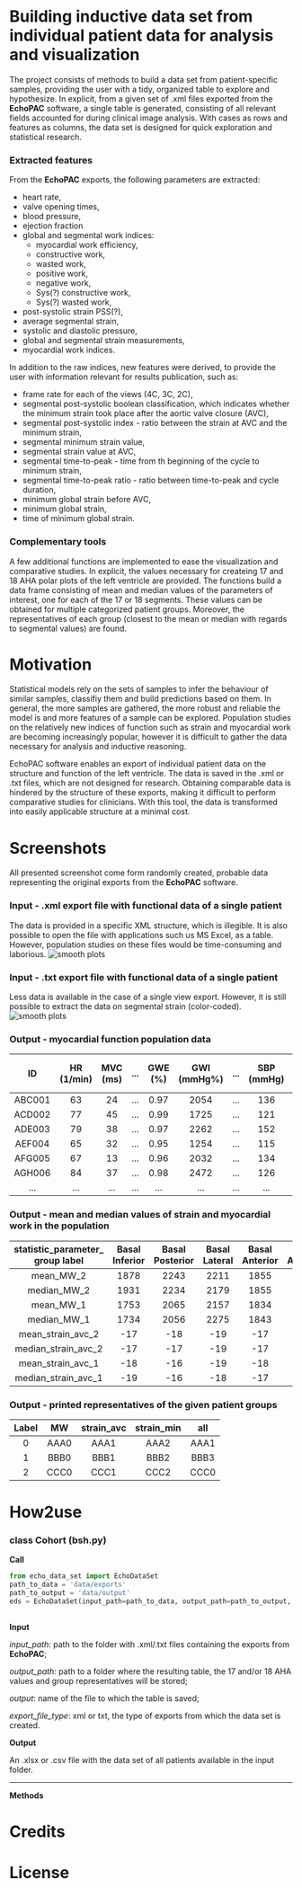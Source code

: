 # Building inductive data set from individual patient data for analysis and visualization
The project consists of methods to build a data set from patient-specific samples, providing the user with a tidy,
organized table to explore and hypothesize. In explicit, from a given set of .xml files exported from the 
**EchoPAC** software, a single table is generated, consisting of all relevant fields accounted for during clinical image 
analysis. With cases as rows and features as columns, the data set is designed for quick exploration and statistical
research.

### Extracted features
From the **EchoPAC** exports, the following parameters are extracted:
 * heart rate,
 * valve opening times,
 * blood pressure,
 * ejection fraction
 * global and segmental work indices:
    * myocardial work efficiency,
    * constructive work,
    * wasted work,
    * positive work,
    * negative work,
    * Sys(?) constructive work,
    * Sys(?) wasted work,
 * post-systolic strain PSS(?),
 * average segmental strain,
 * systolic and diastolic pressure,
 * global and segmental strain measurements,
 * myocardial work indices.
   
In addition to the raw indices, new features were derived, to provide the user with information relevant for 
results publication, such as:
 * frame rate for each of the views (4C, 3C, 2C),
 * segmental post-systolic boolean classification, which indicates whether the minimum strain took place after the 
 aortic valve closure (AVC),
 * segmental post-systolic index - ratio between the strain at AVC and the minimum strain,
 * segmental minimum strain value,
 * segmental strain value at AVC,
 * segmental time-to-peak - time from th beginning of the cycle to minimum strain,
 * segmental time-to-peak ratio - ratio between time-to-peak and cycle duration,
 * minimum global strain before AVC,
 * minimum global strain,
 * time of minimum global strain.
 
### Complementary tools

A few additional functions are implemented to ease the visualization and comparative studies. In explicit, the values 
necessary for createing 17 and 18 AHA polar plots of the left ventricle are provided. The functions build a data frame
consisting of mean and median values of the parameters of interest, one for each of the 17 or 18 segments. These values
can be obtained for multiple categorized patient groups. Moreover, the representatives of each group (closest to the
mean or median with regards to segmental values) are found.

# Motivation
Statistical models rely on the sets of samples to infer the behaviour of similar samples, classifiy them and build
predictions based on them. In general, the more samples are gathered, the more robust and reliable the model is and more
features of a sample can be explored. Population studies on the relatively new indices of function such as strain
and myocardial work are becoming increasingly popular, however it is difficult to gather the data necessary for analysis
and inductive reasoning.

EchoPAC software enables an export of individual patient data on the structure and function of the left ventricle. The
data is saved in the .xml or .txt files, which are not designed for research. Obtaining comparable data is hindered by
the structure of these exports, making it difficult to perform comparative studies for clinicians. With this tool, the 
data is transformed into easily applicable structure at a minimal cost.

# Screenshots 
All presented screenshot come form randomly created, probable data representing the original exports from the 
**EchoPAC** software.

### Input - .xml export file with functional data of a single patient
The data is provided in a specific XML structure, which is illegible. It is also possible to open the file with
applications such us MS Excel, as a table. However, population studies on these files would be time-consuming and 
laborious.
![smooth plots](images/xml_example_gedit.png  "Segmental Strain - Echopac version")

### Input - .txt export file with functional data of a single patient
Less data is available in the case of a single view export. However, it is still possible to extract the data on
segmental strain (color-coded).
![smooth plots](images/txt_example.png  "Segmental Strain - Echopac version")

### Output - myocardial function population data
ID | HR (1/min) | MVC (ms) | ... | GWE (%) | GWI (mmHg%) |... |  SBP (mmHg) | DBP (mmHg) | MW_Basal Inferior (mmHg%) | MW_Basal Posterior (mmHg%)| ...
 :---:|:---:|:---:| :---: | :---: | :---: | :---: | :---: | :---: | :---: | :---: | :---:  
ABC001 | 63	| 24    | ... | 0.97	| 2054  | ... | 136	| 83	| 1524	| 2234	| ... 
ACD002 | 77	| 45	| ... | 0.99	| 1725	| ... | 121	| 73	| 1281	| 1875 | ... 
ADE003 | 79	| 38	| ... | 0.97	| 2262	| ... | 152	| 92	| 1362	| 2893 | ... 
AEF004	| 65 | 32	| ... | 0.95	| 1254	| ... | 115	| 77	| 1123	| 1490 | ... 
AFG005	| 67 | 13	| ... | 0.96	| 2032	| ... | 134	| 85	| 1552	| 1750 | ... 
AGH006	| 84 | 37	| ... | 0.98	| 2472	| ... | 126	| 72	| 2762	| 3312 | ... 
... |... |... |... |... |... |... |... |... |... |... |... 

### Output - mean and median values of strain and myocardial work in the population
statistic_parameter_ group label|	Basal Inferior	| Basal Posterior	| Basal Lateral	| Basal Anterior	| Basal Anteroseptal	| Basal Septal	| Mid Inferior	| ...
:---:|:---:|:---:| :---: | :---: | :---: | :---: | :---: | :---: 
mean_MW_2	|1878	|2243	|2211	|1855	|1960	|1739	|2088	| ...
median_MW_2	|1931	|2234	|2179	|1855	|1931	|1693	|2088	| ...
mean_MW_1	|1753	|2065	|2157	|1834	|1710	|1770	|1997	| ...
median_MW_1	|1734	|2056	|2275	|1843	|1705	|1770	|1997	| ...
mean_strain_avc_2	|-17	|-18	|-19	|-17	|-17	|-15	|-20	| ...
median_strain_avc_2	|-17	|-17	|-19	|-17	|-18	|-14	|-20	| ...
mean_strain_avc_1	|-18	|-16	|-19	|-18	|-18	|-17	|-22	| ...
median_strain_avc_1	|-19	|-16	|-18	|-17	|-18	|-17	|-21	| ...


### Output - printed representatives of the given patient groups

Label | MW | strain_avc | strain_min | all
:---:|:---:|:---:| :---: | :---: 
0 | AAA0|AAA1|	AAA2|	AAA1
1|	BBB0|	BBB1|	BBB2|	BBB3
2|	CCC0|	CCC1|	CCC2|	CCC0

# How2use

### class Cohort (bsh.py)

**Call**
```python
from echo_data_set import EchoDataSet
path_to_data = 'data/exports'
path_to_output = 'data/output'
eds = EchoDataSet(input_path=path_to_data, output_path=path_to_output, output='all_cases.csv', export_file_type='xml')
   
```

**Input**

*input_path*: path to the folder with .xml/.txt files containing the exports from **EchoPAC**;

 
*output_path*: path to a folder where the resulting table, the 17 and/or 18 AHA values and group representatives
will be stored;

*output*: name of the file to which the table is saved;

*export_file_type*: xml or txt, the type of exports from which the data set is created.
 
**Output** 

An .xlsx or .csv file with the data set of all patients available in the input folder.

---
**Methods**


# Credits


# License